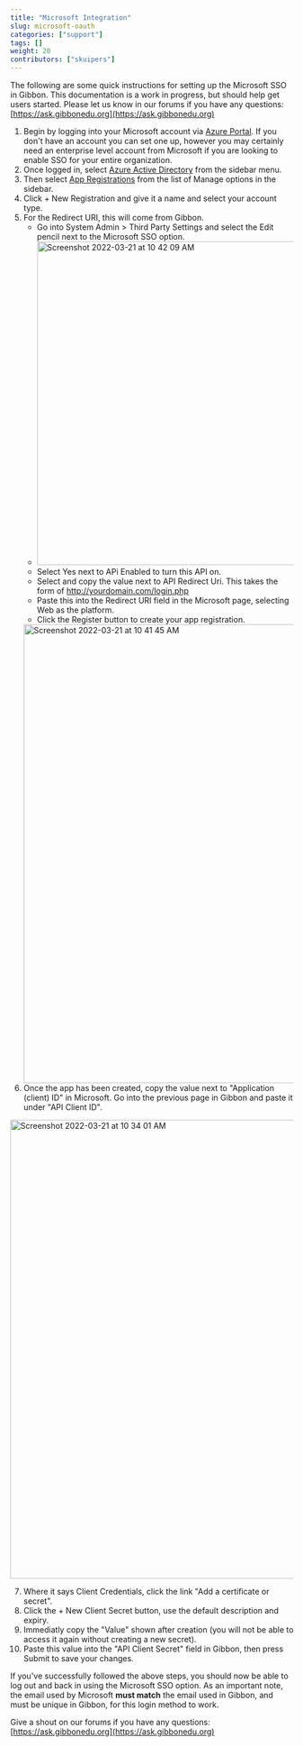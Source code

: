 ```yaml
---
title: "Microsoft Integration"
slug: microsoft-oauth
categories: ["support"]
tags: []
weight: 20
contributors: ["skuipers"]
---
```

The following are some quick instructions for setting up the Microsoft SSO in Gibbon. This documentation is a work in progress, but should help get users started. Please let us know in our forums if you have any questions: [https://ask.gibbonedu.org](https://ask.gibbonedu.org)

1. Begin by logging into your Microsoft account via [Azure Portal](https://portal.azure.com/). If you don't have an account you can set one up, however you may certainly need an enterprise level account from Microsoft if you are looking to enable SSO for your entire organization.
2. Once logged in, select [Azure Active Directory](https://portal.azure.com/#blade/Microsoft_AAD_IAM/ActiveDirectoryMenuBlade/Overview) from the sidebar menu.
3. Then select [App Registrations](https://portal.azure.com/#blade/Microsoft_AAD_IAM/ActiveDirectoryMenuBlade/RegisteredApps) from the list of Manage options in the sidebar.
4. Click + New Registration and give it a name and select your account type.
5. For the Redirect URI, this will come from Gibbon.
    - Go into System Admin > Third Party Settings and select the Edit pencil next to the Microsoft SSO option.
    - <img width="575" alt="Screenshot 2022-03-21 at 10 42 09 AM" src="https://user-images.githubusercontent.com/897700/159198749-ec8dec62-5b87-48b5-ad71-bff814ea7bd1.png">
    - Select Yes next to APi Enabled to turn this API on.
    - Select and copy the value next to API Redirect Uri. This takes the form of http://yourdomain.com/login.php
    - Paste this into the Redirect URI field in the Microsoft page, selecting Web as the platform.
    - Click the Register button to create your app registration.
    <img width="815" alt="Screenshot 2022-03-21 at 10 41 45 AM" src="https://user-images.githubusercontent.com/897700/159198763-275c3ded-1f07-4908-b2bc-5e58a78af869.png">
6. Once the app has been created, copy the value next to "Application (client) ID" in Microsoft. Go into the previous page in Gibbon and paste it under "API Client ID".
  <img width="815" alt="Screenshot 2022-03-21 at 10 34 01 AM" src="https://user-images.githubusercontent.com/897700/159198682-3cb0c107-30be-40c1-8662-c826c20d0be5.png">

7. Where it says Client Credentials, click the link "Add a certificate or secret".
8. Click the + New Client Secret button, use the default description and expiry.
9. Immediatly copy the "Value" shown after creation (you will not be able to access it again without creating a new secret).
10. Paste this value into the "API Client Secret" field in Gibbon, then press Submit to save your changes.

If you've successfully followed the above steps, you should now be able to log out and back in using the Microsoft SSO option. As an important note, the email used by Microsoft **must match** the email used in Gibbon, and must be unique in Gibbon, for this login method to work. 

Give a shout on our forums if you have any questions: [https://ask.gibbonedu.org](https://ask.gibbonedu.org)
